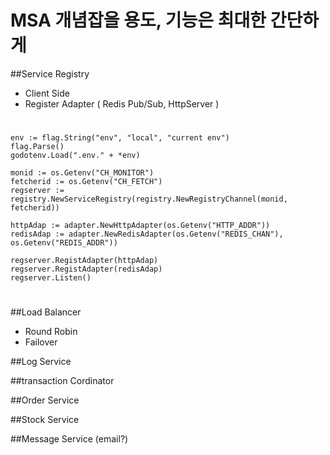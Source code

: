 # MSA 개념잡을 용도, 기능은 최대한 간단하게

##Service Registry
 - Client Side
 - Register Adapter ( Redis Pub/Sub, HttpServer )

#
	env := flag.String("env", "local", "current env")
	flag.Parse()
	godotenv.Load(".env." + *env)

	monid := os.Getenv("CH_MONITOR")
	fetcherid := os.Getenv("CH_FETCH")
	regserver := registry.NewServiceRegistry(registry.NewRegistryChannel(monid, fetcherid))

	httpAdap := adapter.NewHttpAdapter(os.Getenv("HTTP_ADDR"))
	redisAdap := adapter.NewRedisAdapter(os.Getenv("REDIS_CHAN"), os.Getenv("REDIS_ADDR"))

	regserver.RegistAdapter(httpAdap)
	regserver.RegistAdapter(redisAdap)
	regserver.Listen()
#

##Load Balancer
 - Round Robin
 - Failover

##Log Service

##transaction Cordinator

##Order Service

##Stock Service

##Message Service (email?)
 
